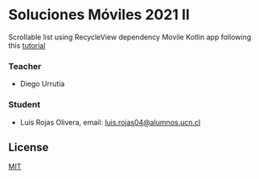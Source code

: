 # Soluciones Móviles 2021 II

Scrollable list using RecycleView dependency 
Movile Kotlin app following this [tutorial](https://developer.android.com/codelabs/basic-android-kotlin-training-affirmations-app#0)

### Teacher 
- Diego Urrutia

### Student
- Luis Rojas Olivera, email: luis.rojas04@alumnos.ucn.cl

## License
[MIT](https://choosealicense.com/licenses/mit/)


